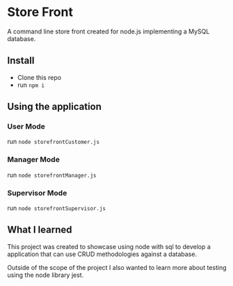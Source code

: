 # Store Front

A command line store front created for node.js implementing a MySQL database.

## Install

- Clone this repo
- run `npm i`

## Using the application

### User Mode

run `node storefrontCustomer.js`

### Manager Mode

run `node storefrontManager.js`

### Supervisor Mode 

run `node storefrontSupervisor.js`

## What I learned

This project was created to showcase using node with sql to develop a application that can use CRUD methodologies against a database. 

Outside of the scope of the project I also wanted to learn more about testing using the node library jest. 